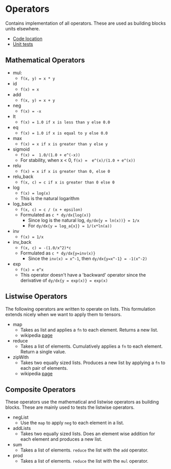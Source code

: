 # Operators

Contains implementation of all operators. These are used as building blocks units elsewhere.

* [Code location](https://github.com/jovsa/jtorch/blob/main/jtorch/operators.py)
* [Unit tests](https://github.com/jovsa/jtorch/blob/main/tests/tests_operators.py)

## Mathematical Operators

* mul:
  * `f(x, y) = x * y`
* id
  * `f(x) = x`
* add
  * `f(x, y) = x + y`
* neg
  * `f(x) = -x`
* lt
  * `f(x) = 1.0 if x is less than y else 0.0`
* eq
  * `f(x) = 1.0 if x is equal to y else 0.0`
* max
  * `f(x) = x if x is greater than y else y`
* sigmoid
  * `f(x) =  1.0/(1.0 + e^(-x))`
  * For stability, when x < 0, `f(x) =  e^(x)/(1.0 + e^(x))`
* relu
  * `f(x) = x if x is greater than 0, else 0`
* relu_back
  * `f(x, c) = c if x is greater than 0 else 0`
* log
  * `f(x) = log(x)`
  * This is the natural logarithm
* log_back
  * `f(x, c) = c / (x + epsilon)`
  * Formulated as `c * dy/dx{log(x)}`
    * Since log is the natural log, `dy/dx{y = ln(x))} = 1/x`
    * For `dy/dx{y = log_a{x}} = 1/(x*ln(a))`
* inv
  * `f(x) = 1/x`
* inv_back
  * `f(x, c) = -(1.0/x^2)*c`
  * Formulated as `c * dy/dx{y=inv(x)}`
    * Since the `inv(x) = x^-1`, then `dy/dx{y=x^-1} = -1(x^-2)`
* exp
  * `f(x) = e^x`
  * This operator doesn't have a 'backward' operator since the derivative of `dy/dx{y = exp(x)} = exp(x)`


## Listwise Operators

The following operators are written to operate on lists. This formulation extends nicely when
we want to apply them to tensors.

* map
  * Takes as list and applies a `fn` to each element. Returns a new list.
  * wikipedia [page](https://en.wikipedia.org/wiki/Map_(higher-order_function))
* reduce
  * Takes a list of elements. Cumulatively applies a `fn` to each element. Return a single value.
* zipWith
  * Takes two equally sized lists. Produces a new list by applying a `fn` to each pair of elements.
  * wikipedia [page](https://en.wikipedia.org/wiki/Map_(higher-order_function))


## Composite Operators

These operators use the mathematical and listwise operators as building blocks.
These are mainly used to tests the listwise operators.

* negList
  * Use the `map` to apply `neg` to each element in a list.
* addLists
  * Takes two equally sized lists. Does an element wise addition for each element and produces a new list.
* sum
  * Takes a list of elements. `reduce` the list with the `add` operator.
* prod
  * Takes a list of elements. `reduce` the list with the `mul` operator.
